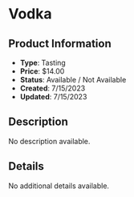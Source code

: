# Vodka

## Product Information
- **Type**: Tasting
- **Price**: $14.00
- **Status**: Available / Not Available
- **Created**: 7/15/2023
- **Updated**: 7/15/2023

## Description
No description available.



## Details
No additional details available.
